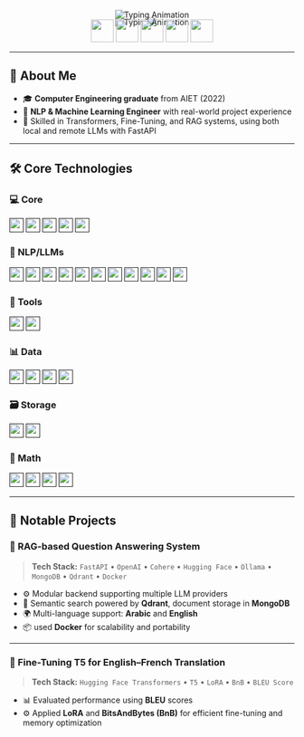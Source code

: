 <!-- GitHub Profile README -->

<p align="center">
  <img src="https://capsule-render.vercel.app/api?type=waving&color=86c26b&height=200&section=header&text=Abdulrahman%20Ahmed&fontSize=40&fontAlign=50&fontColor=ffffff" />
</p>

<div align="center" style="margin-top: -30px; margin-bottom: -30px;">
  <img src="https://readme-typing-svg.demolab.com?font=Fira+Code&weight=600&size=24&duration=4000&pause=800&color=86c26b&center=true&width=500&vCenter=true&repeat=false&lines=NLP+%26+Machine+Learning+Engineer" alt="Typing Animation" />
</div>


<div align="center">
  <img src="https://readme-typing-svg.demolab.com?font=Fira+Code&weight=600&size=22&duration=4000&pause=800&color=86c26b&center=true&width=500&vCenter=true&repeat=false&lines=LLMs+%7C+Deep+Learning;" alt="Typing Animation" />
</div>


<div align="center">
  <a href="https://linkedin.com/in/abdulrahman-ahmed-82091a244/"><img src="https://img.icons8.com/fluency/48/linkedin.png" width="40"/></a>
  <a href="https://github.com/AbdulrahmanAhmed20072"><img src="https://img.icons8.com/fluency/48/github.png" width="40"/></a>
  <a href="mailto:abdulrahman.ahmed20072@gmail.com"><img src="https://img.icons8.com/?size=100&id=OumT4lIcOllS&format=png&color=000000" width="40"/></a>
  <a href="https://youtube.com/@abdulrahman.ahmed1?si=eeqAgr7NqlCKTVh2"><img src="https://img.icons8.com/?size=100&id=qLVB1tIe9Ts9&format=png&color=000000" width="40"/></a>
  <a href="https://wa.me/qr/X2G6NMEMSJ5IA1"><img src="https://img.icons8.com/color/48/whatsapp--v1.png" width="40"/></a>
</div>

---

## 📌 About Me

- 🎓 **Computer Engineering graduate** from AIET (2022)  
- 🤖 **NLP & Machine Learning Engineer** with real-world project experience  
- 🔭 Skilled in Transformers, Fine-Tuning, and RAG systems, using both local and remote LLMs with FastAPI
---
## 🛠️ Core Technologies

### 💻 Core

[<img src="https://img.shields.io/badge/Python-3776AB?style=flat&logo=python&logoColor=white" height="25" />]()
[<img src="https://img.shields.io/badge/Git-F05032?style=flat&logo=git&logoColor=white" height="25" />]()
[<img src="https://img.shields.io/badge/OOP-111111?style=flat&logo=oop&logoColor=white" height="25" />]()
[<img src="https://img.shields.io/badge/Data_Structures-00599C?style=flat&logo=data-structures&logoColor=white" height="25" />]()
[<img src="https://img.shields.io/badge/Algorithms-1A237E?style=flat&logo=algorithms&logoColor=white" height="25" />]()

### 🧠 NLP/LLMs

[<img src="https://img.shields.io/badge/Keras-a62920?style=flat&logo=keras&logoColor=white" height="25" />]()
[<img src="https://img.shields.io/badge/FineTuning-11557C?style=flat&logo=finetuning&logoColor=white" height="25" />]()
[<img src="https://img.shields.io/badge/RAG-2C3E50?style=flat&logo=rag&logoColor=white" height="25" />]()
[<img src="https://img.shields.io/badge/Hugging_Face-0e0d0e?style=flat&logo=huggingface&logoColor=FFD21E" height="25" />]()
[<img src="https://img.shields.io/badge/CrewAI-e18f89?style=flat&logo=crewai&logoColor=black" height="25" />]()
[<img src="https://img.shields.io/badge/NLTK-4890c5?style=flat&logo=nltk&logoColor=white" height="25" />]()
[<img src="https://img.shields.io/badge/Scikit_Learn-242020?style=flat&logo=scikit-learn&logoColor=white" height="25" />]()
[<img src="https://img.shields.io/badge/Prompt_Engineering-428473?style=flat&logo=promptengineering&logoColor=white" height="25" />]()
[<img src="https://img.shields.io/badge/Transformers-FFD600?style=flat&logo=transformers&logoColor=black" height="25" />]()
[<img src="https://img.shields.io/badge/Neural_Networks-FF6F00?style=flat&logo=neural-network&logoColor=white" height="25" />]()
[<img src="https://img.shields.io/badge/Sequence_Models-4A148C?style=flat&logo=sequence-models&logoColor=white" height="25" />]()

### 🔧 Tools

[<img src="https://img.shields.io/badge/Docker-4085c4?style=flat&logo=docker&logoColor=white" height="25" />]()
[<img src="https://img.shields.io/badge/FastAPI-009688?style=flat&logo=fastapi&logoColor=white" height="25" />]()

### 📊 Data

[<img src="https://img.shields.io/badge/Pandas-150458?style=flat&logo=pandas&logoColor=white" height="25" />]()
[<img src="https://img.shields.io/badge/NumPy-013243?style=flat&logo=numpy&logoColor=white" height="25" />]()
[<img src="https://img.shields.io/badge/Matplotlib-11557C?style=flat&logo=matplotlib&logoColor=white" height="25" />]()
[<img src="https://img.shields.io/badge/Seaborn-2E3B4E?style=flat&logo=seaborn&logoColor=white" height="25" />]()

### 🗃️ Storage

[<img src="https://img.shields.io/badge/MongoDB-38761d?style=flat&logo=mongodb&logoColor=white" height="25" />]()
[<img src="https://img.shields.io/badge/Qdrant-c4448f?style=flat&logo=qdrant&logoColor=white" height="25" />]()

### 🧮 Math

[<img src="https://img.shields.io/badge/Linear_Algebra-6851a2?style=flat&logo=linearalgebra&logoColor=white" height="25" />]()
[<img src="https://img.shields.io/badge/Calculus-517ea7?style=flat&logo=calculus&logoColor=white" height="25" />]()
[<img src="https://img.shields.io/badge/Probability_&_Statistics-3E2723?style=flat&logo=statistics&logoColor=white" height="25" />]()
[<img src="https://img.shields.io/badge/Optimization-b16f91?style=flat&logo=optimization&logoColor=white" height="25" />]()

---

## 🚀 Notable Projects

### 🔷 RAG-based Question Answering System  
> **Tech Stack:** `FastAPI` • `OpenAI` • `Cohere` • `Hugging Face` • `Ollama` • `MongoDB` • `Qdrant` • `Docker`

- ⚙️ Modular backend supporting multiple LLM providers  
- 🧠 Semantic search powered by **Qdrant**, document storage in **MongoDB**  
- 🌍 Multi-language support: **Arabic** and **English**  
- 📦 used **Docker** for scalability and portability  

---

### 🔷 Fine-Tuning T5 for English–French Translation  
> **Tech Stack:** `Hugging Face Transformers` • `T5` • `LoRA` • `BnB` • `BLEU Score`

- 📊 Evaluated performance using **BLEU** scores  
- ⚙️ Applied **LoRA** and **BitsAndBytes (BnB)** for efficient fine-tuning and memory optimization  
